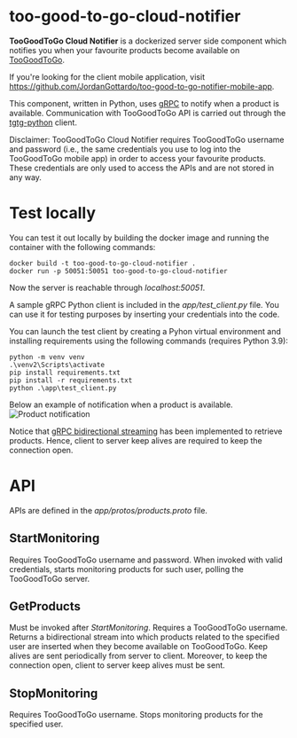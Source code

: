 # too-good-to-go-cloud-notifier

**TooGoodToGo Cloud Notifier** is a dockerized server side component which notifies you when your favourite products become available on [TooGoodToGo](https://toogoodtogo.com/en-us).

If you're looking for the client mobile application, visit https://github.com/JordanGottardo/too-good-to-go-notifier-mobile-app.

This component, written in Python, uses [gRPC](https://grpc.io/) to notify when a product is available. Communication with TooGoodToGo API is carried out through the [tgtg-python](https://github.com/ahivert/tgtg-python/) client.

Disclaimer: TooGoodToGo Cloud Notifier requires TooGoodToGo username and password (i.e., the same credentials you use to log into the TooGoodToGo mobile app) in order to access your favourite products. These credentials are only used to access the APIs and are not stored in any way.

# Test locally
You can test it out locally by building the docker image and running the container with the following commands:
```
docker build -t too-good-to-go-cloud-notifier .
docker run -p 50051:50051 too-good-to-go-cloud-notifier
```

Now the server is reachable through _localhost:50051_.

A sample gRPC Python client is included in the _app/test_client.py_ file. You can use it for testing purposes by inserting your credentials into the code.

You can launch the test client by creating a Pyhon virtual environment and installing requirements using the following commands (requires Python 3.9):
```
python -m venv venv
.\venv2\Scripts\activate
pip install requirements.txt
pip install -r requirements.txt
python .\app\test_client.py
```

Below an example of notification when a product is available.
![Product notification](https://imgur.com/a/LAZBq7z)

Notice that  [gRPC bidirectional streaming](https://grpc.io/docs/what-is-grpc/core-concepts/#bidirectional-streaming-rpc) has been implemented to retrieve products. Hence, client to server keep alives are required to keep the connection open.

# API
APIs are defined in the _app/protos/products.proto_ file.
## StartMonitoring
Requires TooGoodToGo username and password. When invoked with valid credentials, starts monitoring products for such user, polling the TooGoodToGo server.
## GetProducts 
Must be invoked after _StartMonitoring_. Requires a TooGoodToGo username. Returns a bidirectional stream into which products related to the specified user are inserted when they become available on TooGoodToGo. Keep alives are sent periodically from server to client. Moreover, to keep the connection open, client to server keep alives must be sent.
## StopMonitoring
Requires TooGoodToGo username. Stops monitoring products for the specified user.
